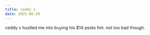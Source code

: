 ```yaml
---
title: ceddy v
date: 2025-06-29
---
```


ceddy v hustled me into buying his $14 pesto fml. not too bad though.
